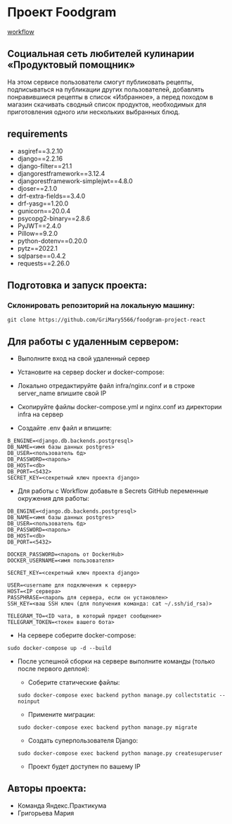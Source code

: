 # Проект Foodgram
[workflow](https://github.com/GriMary5566/foodgram-project-react/actions/workflows/foodgram_workflow.yml/badge.svg)


## Социальная сеть любителей кулинарии «Продуктовый помощник»

На этом сервисе пользователи смогут публиковать рецепты, подписываться на публикации других пользователей, добавлять понравившиеся рецепты в список «Избранное», а перед походом в магазин скачивать сводный список продуктов, необходимых для приготовления одного или нескольких выбранных блюд.

## requirements

- asgiref==3.2.10
- django==2.2.16
- django-filter==21.1
- djangorestframework==3.12.4
- djangorestframework-simplejwt==4.8.0
- djoser==2.1.0
- drf-extra-fields==3.4.0
- drf-yasg==1.20.0
- gunicorn==20.0.4
- psycopg2-binary==2.8.6
- PyJWT==2.4.0
- Pillow==9.2.0
- python-dotenv==0.20.0
- pytz==2022.1
- sqlparse==0.4.2
- requests==2.26.0

## Подготовка и запуск проекта:

### Склонировать репозиторий на локальную машину:

```
git clone https://github.com/GriMary5566/foodgram-project-react

```

## Для работы с удаленным сервером:

- Выполните вход на свой удаленный сервер

- Установите на сервер docker и docker-compose:

- Локально отредактируйте файл infra/nginx.conf и в строке server_name впишите свой IP

- Скопируйте файлы docker-compose.yml и nginx.conf из директории infra на сервер

- Cоздайте .env файл и впишите:

```
B_ENGINE=<django.db.backends.postgresql>
DB_NAME=<имя базы данных postgres>
DB_USER=<пользователь бд>
DB_PASSWORD=<пароль>
DB_HOST=<db>
DB_PORT=<5432>
SECRET_KEY=<секретный ключ проекта django>

```

- Для работы с Workflow добавьте в Secrets GitHub переменные окружения для работы:

```
DB_ENGINE=<django.db.backends.postgresql>
DB_NAME=<имя базы данных postgres>
DB_USER=<пользователь бд>
DB_PASSWORD=<пароль>
DB_HOST=<db>
DB_PORT=<5432>

DOCKER_PASSWORD=<пароль от DockerHub>
DOCKER_USERNAME=<имя пользователя>

SECRET_KEY=<секретный ключ проекта django>

USER=<username для подключения к серверу>
HOST=<IP сервера>
PASSPHRASE=<пароль для сервера, если он установлен>
SSH_KEY=<ваш SSH ключ (для получения команда: cat ~/.ssh/id_rsa)>

TELEGRAM_TO=<ID чата, в который придет сообщение>
TELEGRAM_TOKEN=<токен вашего бота>

```

-   На сервере соберите docker-compose:
    

```
sudo docker-compose up -d --build

```

-   После успешной сборки на сервере выполните команды (только после первого деплоя):
    
    -   Соберите статические файлы:
    
    ```
    sudo docker-compose exec backend python manage.py collectstatic --noinput
    
    ```
    
    -   Примените миграции:
    
    ```
    sudo docker-compose exec backend python manage.py migrate
    
    ```
         
       
    -   Создать суперпользователя Django:
    
    ```
    sudo docker-compose exec backend python manage.py createsuperuser
    
    ```
    
    -   Проект будет доступен по вашему IP



## Авторы проекта:

- Команда Яндекс.Практикума
- Григорьева Мария